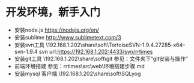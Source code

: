 # 开发环境，新手入门

- 安装node.js https://nodejs.org/en/
- 安装sublime http://www.sublimetext.com/3
- 安装svn工具 \\192.168.1.202\share\soft\TortoiseSVN-1.9.4.27285-x64-svn-1.9.4
	svn url:https://192.168.1.202:4433/svn/rrtimes
- 安装git工具 \\192.168.1.202\share\soft\git
	参见：文件夹下“git安装与操作”
- 前端环境搭建
	参见：rrtimes\src\web\环境搭建步骤.md
- 安装mysql
	客户端 \\192.168.1.202\share\soft\SQLyog

